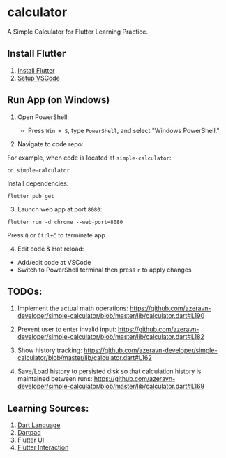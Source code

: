 # calculator

A Simple Calculator for Flutter Learning Practice.

## Install Flutter
1. [Install Flutter](https://docs.flutter.dev/get-started/install)
2. [Setup VSCode](https://docs.flutter.dev/get-started/editor?tab=vscode)

## Run App (on Windows)
1. Open PowerShell:
   - Press `Win + S`, type `PowerShell`, and select "Windows PowerShell."

2. Navigate to code repo:

For example, when code is located at ``simple-calculator``:
```
cd simple-calculator
```

Install dependencies:
```
flutter pub get
```

3. Launch web app at port ``8080``:
```
flutter run -d chrome --web-port=8080
```
Press `Q` or `Ctrl+C` to terminate app

4. Edit code & Hot reload:
- Add/edit code at VSCode
- Switch to PowerShell terminal then press `r` to apply changes

## TODOs:

1. Implement the actual math operations:
https://github.com/azeravn-developer/simple-calculator/blob/master/lib/calculator.dart#L190

2. Prevent user to enter invalid input:
https://github.com/azeravn-developer/simple-calculator/blob/master/lib/calculator.dart#L182

3. Show history tracking:
https://github.com/azeravn-developer/simple-calculator/blob/master/lib/calculator.dart#L162

4. Save/Load history to persisted disk so that calculation history is maintained between runs:
https://github.com/azeravn-developer/simple-calculator/blob/master/lib/calculator.dart#L169

## Learning Sources:
1. [Dart Language](https://dart.dev/language)
2. [Dartpad](https://dartpad.dev/?)
3. [Flutter UI](https://docs.flutter.dev/ui)
4. [Flutter Interaction](https://docs.flutter.dev/ui/interactivity)